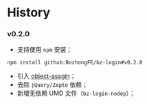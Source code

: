 # History

### v0.2.0
- 支持使用 `npm` 安装；
```shell
npm install github:BozhongFE/bz-login#v0.2.0
```
- 引入 [object-assgin](https://www.npmjs.com/package/object-assign)；
- 去除 `jQuery/Zepto` 依赖；
- 新增无依赖 UMD 文件（`bz-login-nodep`）；
